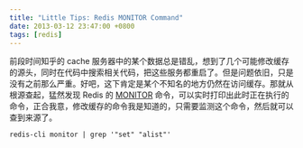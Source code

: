 ```yaml
---
title: "Little Tips: Redis MONITOR Command"
date: 2013-03-12 23:47:00 +0800
tags: [redis]
---
```


前段时间知乎的 cache 服务器中的某个数据总是错乱，想到了几个可能修改缓存的源头，同时在代码中搜索相关代码，把这些服务都重启了。但是问题依旧，只是没有之前那么严重。好吧，这下肯定是某个不知名的地方仍然在访问缓存。那就从根源查起，猛然发现 Redis 的 [MONITOR](http://redis.io/commands/monitor) 命令，可以实时打印出此时正在执行的命令，正合我意，修改缓存的命令我是知道的，只需要监测这个命令，然后就可以查到来源了。

```shell
redis-cli monitor | grep '"set" "alist"'
```

